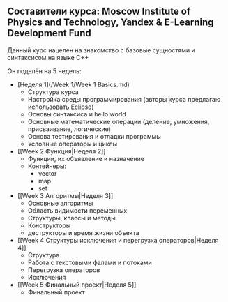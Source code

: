 ## Составители курса: Moscow Institute of Physics and Technology, Yandex & E-Learning Development Fund

Данный курс нацелен на знакомство с базовые сущностями и синтаксисом на языке С++

Он поделён на 5 недель:
- [Неделя 1](/Week 1/Week 1 Basics.md)
	- Структура курса
	- Настройка среды программирования (авторы курса предлагаю использовать Eclipse)
	- Основы синтаксиса и hello world
	- Основные математические операции (деление, умножения, присваивание, логические)
	- Основа тестирования и отладки программы
	- Условные операторы и циклы
- [[Week 2 Функция|Неделя 2]]
	- Функции, их объявление и назначение
	- Контейнеры:
		- vector
		- map
		- set
- [[Week 3 Алгоритмы|Неделя 3]]
	- Основные алгоритмы
	- Область видимости переменных
	- Структуры, классы и методы
	- Конструкторы
	- деструкторы и время жизни объекта
- [[Week 4 Структуры исключения и перегрузка операторов|Неделя 4]]
	- Структура
	- Работа с текстовыми фалами и потоками
	- Перегрузка операторов
	- Исключения
- [[Week 5 Финальный проект|Неделя 5]]
	- Финальный проект
